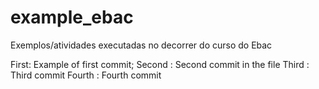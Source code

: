 # example_ebac
Exemplos/atividades executadas no decorrer do curso do Ebac

First: Example of first commit;
Second : Second commit in the file
Third : Third commit
Fourth : Fourth commit
